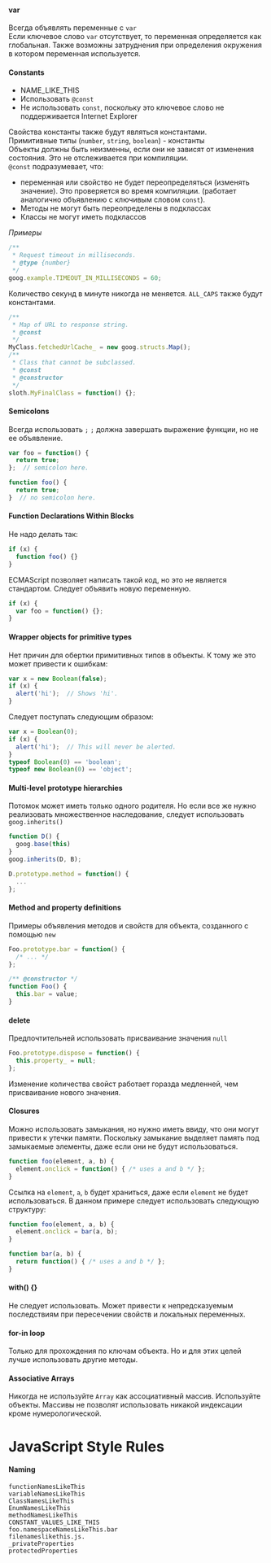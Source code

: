 #### var
Всегда объявлять переменные с `var`  
Если ключевое слово `var` отсутствует, то переменная определяется как глобальная. Также возможны затруднения при определения окружения в котором переменная используется.

#### Constants
* NAME_LIKE_THIS
* Использовать `@const`
* Не использовать `const`, поскольку это ключевое слово не поддерживается Internet Explorer  

Свойства константы также будут являться константами.  
Примитивные типы (`number`, `string`, `boolean`) - константы  
Объекты должны быть неизменны, если они не зависят от изменения состояния. Это не отслеживается при компиляции.  
`@const` подразумевает, что:  
 - переменная или свойство не будет переопределяться (изменять значение). Это проверяется во время компиляции. (работает аналогично объявлению с ключивым словом `const`).  
- Методы не могут быть переопределены в подклассах
- Классы не могут иметь подклассов

*Примеры*
```javascript
/**
 * Request timeout in milliseconds.
 * @type {number}
 */
goog.example.TIMEOUT_IN_MILLISECONDS = 60;
```
Количество секунд в минуте никогда не меняется. `ALL_CAPS` также будут константами.

```javascript
/**
 * Map of URL to response string.
 * @const
 */
MyClass.fetchedUrlCache_ = new goog.structs.Map();
/**
 * Class that cannot be subclassed.
 * @const
 * @constructor
 */
sloth.MyFinalClass = function() {};
```

#### Semicolons

Всегда использовать `;`
`;` должна завершать выражение функции, но не ее объявление.
```javascript
var foo = function() {
  return true;
};  // semicolon here.

function foo() {
  return true;
}  // no semicolon here.
```

#### Function Declarations Within Blocks

Не надо делать так:
```javascript
if (x) {
  function foo() {}
}
```
ECMAScript позволяет написать такой код, но это не является стандартом. Следует объявить новую переменную.
```javascript
if (x) {
  var foo = function() {};
}
```

#### Wrapper objects for primitive types

Нет причин для обертки примитивных типов в объекты. К тому же это может привести к ошибкам:
```javascript
var x = new Boolean(false);
if (x) {
  alert('hi');  // Shows 'hi'.
}
```
Следует поступать следующим образом:
```javascript
var x = Boolean(0);
if (x) {
  alert('hi');  // This will never be alerted.
}
typeof Boolean(0) == 'boolean';
typeof new Boolean(0) == 'object';
```

#### Multi-level prototype hierarchies

Потомок может иметь только одного родителя.
Но если все же нужно реализовать множественное наследование, следует использовать `goog.inherits()`
```javascript
function D() {
  goog.base(this)
}
goog.inherits(D, B);

D.prototype.method = function() {
  ...
};
```

#### Method and property definitions
Примеры объявления методов и свойств для объекта, созданного с помощью `new`
```javascript
Foo.prototype.bar = function() {
  /* ... */
};
```
```javascript
/** @constructor */
function Foo() {
  this.bar = value;
}
```

#### delete

Предпочтительней использовать присваивание значения `null`
```javascript
Foo.prototype.dispose = function() {
  this.property_ = null;
};
```
Изменение количества свойст работает горазда медленней, чем присваивание нового значения.

#### Closures

Можно использовать замыкания, но нужно иметь ввиду, что они могут привести к утечки памяти. Поскольку замыкание выделяет память под замыкаемые элементы, даже если они не будут использоваться.
```javascript
function foo(element, a, b) {
  element.onclick = function() { /* uses a and b */ };
}
```
Ссылка на `element`, `a`, `b` будет храниться, даже если `element` не будет использоваться.
В данном примере следует использовать следующую структуру:
```javascript
function foo(element, a, b) {
  element.onclick = bar(a, b);
}

function bar(a, b) {
  return function() { /* uses a and b */ };
}
```

#### with() {}

Не следует использовать. Может привести к непредсказуемым последствиям при пересечении свойств и локальных переменных.

#### for-in loop

Только для прохождения по ключам объекта. Но и для этих целей лучше использовать другие методы.


#### Associative Arrays

Никогда не используйте `Array` как ассоциативный массив. Используйте объекты.
Массивы не позволят использовать никакой индексации кроме нумерологической.

JavaScript Style Rules
===
#### Naming

```
functionNamesLikeThis
variableNamesLikeThis
ClassNamesLikeThis
EnumNamesLikeThis
methodNamesLikeThis
CONSTANT_VALUES_LIKE_THIS
foo.namespaceNamesLikeThis.bar
filenameslikethis.js.
_privateProperties
protectedProperties 
```



```javascript
```
